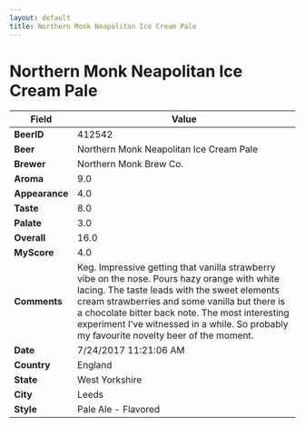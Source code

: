 ```yaml
---
layout: default
title: Northern Monk Neapolitan Ice Cream Pale
---
```


# Northern Monk Neapolitan Ice Cream Pale

| Field         | Value     |
|---------------|-----------|
| **BeerID** | 412542 |
| **Beer** | Northern Monk Neapolitan Ice Cream Pale |
| **Brewer** | Northern Monk Brew Co. |
| **Aroma** | 9.0 |
| **Appearance** | 4.0 |
| **Taste** | 8.0 |
| **Palate** | 3.0 |
| **Overall** | 16.0 |
| **MyScore** | 4.0 |
| **Comments** | Keg. Impressive getting that vanilla strawberry vibe on the nose. Pours hazy orange with white lacing. The taste leads with the sweet elements cream strawberries and some vanilla but there is a chocolate bitter back note. The most interesting experiment I’ve witnessed in a while. So probably my favourite novelty beer of the moment. |
| **Date** | 7/24/2017 11:21:06 AM |
| **Country** | England |
| **State** | West Yorkshire |
| **City** | Leeds |
| **Style** | Pale Ale - Flavored |
